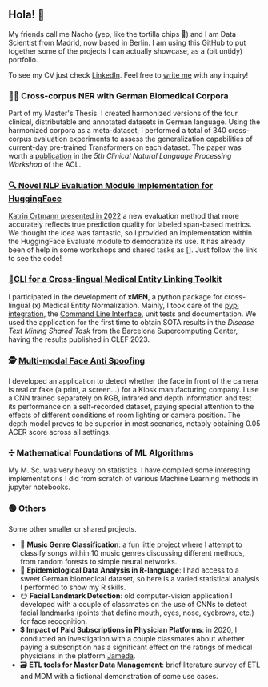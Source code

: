 ## Hola! 👋
My friends call me Nacho (yep, like the tortilla chips 🌮) and I am Data Scientist from Madrid, now based in Berlin. I am using this GitHub to put together some of the projects I can actually showcase, as a (bit untidy) portfolio. 

To see my CV just check [LinkedIn](https://www.linkedin.com/in/illorca/). Feel free to [write me](mailto:nacho_llorca@outlook.com) with any inquiry!

### 👩‍⚕️ Cross-corpus NER with German Biomedical Corpora
Part of my Master's Thesis. I created harmonized versions of the four clinical, distributable and annotated datasets in German language. Using the harmonized corpora as a meta-dataset, I performed a total of 340 cross-corpus evaluation experiments to assess the generalization capabilities of current-day pre-trained Transformers on each dataset. The paper was worth a [publication](https://aclanthology.org/2023.clinicalnlp-1.23/) in the _5th Clinical Natural Language Processing Workshop_ of the ACL. 

### [🔍 Novel NLP Evaluation Module Implementation for HuggingFace](https://huggingface.co/spaces/hpi-dhc/FairEval)
[Katrin Ortmann presented in 2022](https://aclanthology.org/2022.lrec-1.150) a new evaluation method that more accurately reflects true prediction quality for labeled span-based metrics. We thought the idea was fantastic, so I provided an implementation within the HuggingFace Evaluate module to democratize its use. It has already been of help in some workshops and shared tasks as []. Just follow the link to see the code!

### [📱CLI for a Cross-lingual Medical Entity Linking Toolkit](https://github.com/hpi-dhc/xmen)
I participated in the development of __xMEN__, a python package for cross-lingual (x) Medical Entity Normalization. Mainly, I took care of the [pypi integration](https://pypi.org/project/xmen/), the [Command Line Interface](https://github.com/hpi-dhc/xmen/tree/main/xmen/cli), unit tests and documentation. We used the application for the first time to obtain SOTA results in the _Disease Text Mining Shared Task_ from the Barcelona Supercomputing Center, having the results published in CLEF 2023. 
 
### 🕵️ [Multi-modal Face Anti Spoofing](https://github.com/nachollorca/mm-FAS/tree/main)
I developed an application to detect whether the face in front of the camera is real or fake (a print, a screen...) for a Kiosk manufacturing company. I use a CNN trained separately on RGB, infrared and depth information and test its performance on a self-recorded dataset, paying special attention to the effects of different conditions of room lighting or camera position. The depth model proves to be superior in most scenarios, notably obtaining 0.05 ACER score across all settings. 

### ➗ Mathematical Foundations of ML Algorithms
My M. Sc. was very heavy on statistics. I have compiled some interesting implementations I did from scratch of various Machine Learning methods in jupyter notebooks.

### 🟢 Others 
Some other smaller or shared projects.
- 🎻 __Music Genre Classification__: a fun little project where I attempt to classify songs within 10 music genres discussing different methods, from random forests to simple neural networks. 
- 🦠 __Epidemiological Data Analysis in R-language__: I had access to a sweet German biomedical dataset, so here is a varied statistical analysis I performed to show my R skills.
- 😐 __Facial Landmark Detection__: old computer-vision application I developed with a couple of classmates on the use of CNNs to detect facial landmarks (points that define mouth, eyes, nose, eyebrows, etc.) for face recognition.
- 💲 __Impact of Paid Subscriptions in Physician Platforms__: in 2020, I conducted an investigation with a couple classmates about whether paying a subscription has a significant effect on the ratings of medical physicians in the platform [Jameda](https://www.jameda.de/). 
- 🗃️ __ETL tools for Master Data Management__: brief literature survey of ETL and MDM with a fictional demonstration of some use cases.
